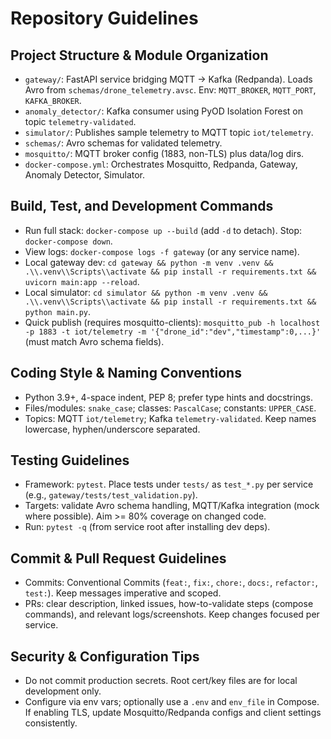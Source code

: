 # Repository Guidelines

## Project Structure & Module Organization
- `gateway/`: FastAPI service bridging MQTT -> Kafka (Redpanda). Loads Avro from `schemas/drone_telemetry.avsc`. Env: `MQTT_BROKER`, `MQTT_PORT`, `KAFKA_BROKER`.
- `anomaly_detector/`: Kafka consumer using PyOD Isolation Forest on topic `telemetry-validated`.
- `simulator/`: Publishes sample telemetry to MQTT topic `iot/telemetry`.
- `schemas/`: Avro schemas for validated telemetry.
- `mosquitto/`: MQTT broker config (1883, non-TLS) plus data/log dirs.
- `docker-compose.yml`: Orchestrates Mosquitto, Redpanda, Gateway, Anomaly Detector, Simulator.

## Build, Test, and Development Commands
- Run full stack: `docker-compose up --build` (add `-d` to detach). Stop: `docker-compose down`.
- View logs: `docker-compose logs -f gateway` (or any service name).
- Local gateway dev: `cd gateway && python -m venv .venv && .\\.venv\\Scripts\\activate && pip install -r requirements.txt && uvicorn main:app --reload`.
- Local simulator: `cd simulator && python -m venv .venv && .\\.venv\\Scripts\\activate && pip install -r requirements.txt && python main.py`.
- Quick publish (requires mosquitto-clients): `mosquitto_pub -h localhost -p 1883 -t iot/telemetry -m '{"drone_id":"dev","timestamp":0,...}'` (must match Avro schema fields).

## Coding Style & Naming Conventions
- Python 3.9+, 4-space indent, PEP 8; prefer type hints and docstrings.
- Files/modules: `snake_case`; classes: `PascalCase`; constants: `UPPER_CASE`.
- Topics: MQTT `iot/telemetry`; Kafka `telemetry-validated`. Keep names lowercase, hyphen/underscore separated.

## Testing Guidelines
- Framework: `pytest`. Place tests under `tests/` as `test_*.py` per service (e.g., `gateway/tests/test_validation.py`).
- Targets: validate Avro schema handling, MQTT/Kafka integration (mock where possible). Aim >= 80% coverage on changed code.
- Run: `pytest -q` (from service root after installing dev deps).

## Commit & Pull Request Guidelines
- Commits: Conventional Commits (`feat:`, `fix:`, `chore:`, `docs:`, `refactor:`, `test:`). Keep messages imperative and scoped.
- PRs: clear description, linked issues, how-to-validate steps (compose commands), and relevant logs/screenshots. Keep changes focused per service.

## Security & Configuration Tips
- Do not commit production secrets. Root cert/key files are for local development only.
- Configure via env vars; optionally use a `.env` and `env_file` in Compose. If enabling TLS, update Mosquitto/Redpanda configs and client settings consistently.
